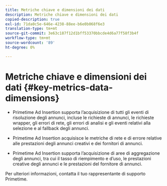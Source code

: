 ```yaml
---
title: Metriche chiave e dimensioni dei dati
description: Metriche chiave e dimensioni dei dati
copied-description: true
exl-id: 71da0c5e-646e-4238-88ee-b6e0b068f6e3
translation-type: tm+mt
source-git-commit: 3e63c187f12d1bff53370bbcde4d6a77f58f3b4f
workflow-type: tm+mt
source-wordcount: '89'
ht-degree: 0%

---
```


# Metriche chiave e dimensioni dei dati {#key-metrics-data-dimensions}

* Primetime Ad Insertion supporta l’acquisizione di tutti gli eventi di risoluzione degli annunci, incluse le richieste di annunci, le richieste wrapper, gli errori di rete, gli errori di analisi e gli eventi relativi alla selezione e al fallback degli annunci.

* Primetime Ad Insertion acquisisce le metriche di rete e di errore relative alle prestazioni degli annunci creativi e dei fornitori di annunci.

* Primetime Ad Insertion supporta l’acquisizione di aree di aggregazione degli annunci, tra cui il tasso di riempimento e d’uso, le prestazioni creative degli annunci e le prestazioni del fornitore di annunci.

Per ulteriori informazioni, contatta il tuo rappresentante di supporto Primetime.
